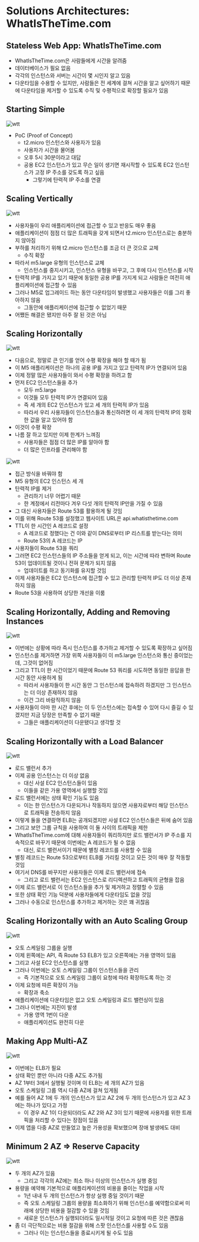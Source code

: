 # Solutions Architectures: WhatIsTheTime.com

## Stateless Web App: WhatIsTheTime.com

- WhatIsTheTime.com은 사람들에게 시간을 알려줌
- 데이터베이스가 필요 없음
- 각각의 인스턴스와 서버는 시간이 몇 시인지 알고 있음
- 다운타임을 수용할 수 있지만, 사람들은 전 세계에 걸쳐 시간을 알고 싶어하기 때문에 다운타임을 제거할 수 있도록 수직 및 수평적으로 확장할 필요가 있음

## Starting Simple

![wtt](https://github.com/seungwonbased/TIL/blob/main/AWS/assets/wtt1.png)

- PoC (Proof of Concept)
	- t2.micro 인스턴스와 사용자가 있음
	- 사용자가 시간을 물어봄
	- 오후 5시 30분이라고 대답
	- 공용 EC2 인스턴스가 있고 무슨 일이 생기면 재시작할 수 있도록 EC2 인스턴스가 고정 IP 주소를 갖도록 하고 싶음
		- 그렇기에 탄력적 IP 주소를 연결

## Scaling Vertically

![wtt](https://github.com/seungwonbased/TIL/blob/main/AWS/assets/wtt2.png)

- 사용자들이 우리 애플리케이션에 접근할 수 있고 반응도 매우 좋음
- 애플리케이션이 점점 더 많은 트래픽을 갖게 되면서 t2.micro 인스턴스로는 충분하지 않아짐
- 부하를 처리하기 위해 t2.micro 인스턴스를 조금 더 큰 것으로 교체
	- 수직 확장
- 따라서 m5.large 유형의 인스턴스로 교체
	- 인스턴스를 중지시키고, 인스턴스 유형을 바꾸고, 그 후에 다시 인스턴스를 시작
- 탄력적 IP를 가지고 있기 때문에 동일한 공용 IP를 가지게 되고 사람들은 여전히 애플리케이션에 접근할 수 있음
- 그러나 M5로 업그레이드 하는 동안 다운타임이 발생했고 사용자들은 이를 그리 좋아하지 않음
	- 그동안에 애플리케이션에 접근할 수 없었기 때문
- 어쨌든 해결은 됐지만 아주 잘 된 것은 아님

## Scaling Horizontally

![wtt](https://github.com/seungwonbased/TIL/blob/main/AWS/assets/wtt3.png)

- 다음으로, 정말로 큰 인기를 얻어 수평 확장을 해야 할 때가 됨
- 이 M5 애플리케이션은 하나의 공용 IP를 가지고 있고 탄력적 IP가 연결되어 있음
- 이제 정말 많은 사용자들이 와서 수평 확장을 하려고 함
- 먼저 EC2 인스턴스들을 추가
	- 모두 m5.large
	- 이것들 모두 탄력적 IP가 연결되어 있음
	- 즉 세 개의 EC2 인스턴스가 있고 세 개의 탄력적 IP가 있음
	- 따라서 우리 사용자들이 인스턴스들과 통신하려면 이 세 개의 탄력적 IP의 정확한 값을 알고 있어야 함
- 이것이 수평 확장
- 나름 잘 하고 있지만 이제 한계가 느껴짐
	- 사용자들은 점점 더 많은 IP를 알아야 함
	- 더 많은 인프라를 관리해야 함

![wtt](https://github.com/seungwonbased/TIL/blob/main/AWS/assets/wtt4.png)

- 접근 방식을 바꿔야 함
- M5 유형의 EC2 인스턴스 세 개
- 탄력적 IP를 제거
	- 관리하기 너무 어렵기 때문
	- 한 계정에서 리전마다 겨우 다섯 개의 탄력적 IP만을 가질 수 있음
- 그 대신 사용자들은 Route 53를 활용하게 될 것임
- 이를 위해 Route 53를 설정했고 웹사이트 URL은 api.whatisthetime.com
- TTL이 한 시간인 A 레코드로 설정
	- A 레코드로 정했다는 건 이와 같이 DNS로부터 IP 리스트를 받는다는 의미
	- Route 53의 A 레코드는 IP
- 사용자들이 Route 53을 쿼리
- 그러면 EC2 인스턴스들의 IP 주소들을 얻게 되고, 이는 시간에 따라 변하며 Route 53이 업데이트될 것이니 전혀 문제가 되지 않음
	- 업데이트를 하고 동기화를 유지할 것임
- 이제 사용자들은 EC2 인스턴스에 접근할 수 있고 관리할 탄력적 IP도 더 이상 존재하지 않음
- Route 53을 사용하여 상당한 개선을 이룸

## Scaling Horizontally, Adding and Removing Instances

![wtt](https://github.com/seungwonbased/TIL/blob/main/AWS/assets/wtt5.png)

- 이번에는 상황에 따라 즉시 인스턴스를 추가하고 제거할 수 있도록 확장하고 싶어짐
- 인스턴스를 제거하면 가장 위쪽 사용자들이 이 m5.large 인스턴스와 통신 중이었는데, 그것이 없어짐
- 그리고 TTL이 한 시간이었기 때문에 Route 53 쿼리를 시도하면 동일한 응답을 한 시간 동안 사용하게 됨
	- 따라서 사용자들이 한 시간 동안 그 인스턴스에 접속하려 하겠지만 그 인스턴스는 더 이상 존재하지 않음
	- 이건 그리 바람직하지 않음
- 사용자들이 아마 한 시간 후에는 이 두 인스턴스에는 접속할 수 있어 다시 즐길 수 있겠지만 지금 당장은 만족할 수 없기 때문
	- 그들은 애플리케이션이 다운됐다고 생각할 것

## Scaling Horizontally with a Load Balancer

![wtt](https://github.com/seungwonbased/TIL/blob/main/AWS/assets/wtt6.png)

- 로드 밸런서 추가
- 이제 공용 인스턴스는 더 이상 없음
	- 대신 사설 EC2 인스턴스들이 있음
	- 이들을 같은 가용 영역에서 실행할 것임
- 로드 밸런서에는 상태 확인 기능도 있음
	- 이는 한 인스턴스가 다운되거나 작동하지 않으면 사용자로부터 해당 인스턴스로 트래픽을 전송하지 않음
- 이렇게 둘을 연결하면 ELB는 공개되겠지만 사설 EC2 인스턴스들은 뒤에 숨어 있음
- 그리고 보안 그룹 규칙을 사용하여 이 둘 사이의 트래픽을 제한
- WhatIsTheTime.com에 대해 사용자들이 쿼리하지만 로드 밸런서가 IP 주소를 지속적으로 바꾸기 때문에 이번에는 A 레코드가 될 수 없음
	- 대신, 로드 밸런서이기 때문에 별칭 레코드를 사용할 수 있음
- 별칭 레코드는 Route 53으로부터 ELB를 가리킬 것이고 모든 것이 매우 잘 작동할 것임
- 여기서 DNS를 바꾸지만 사용자들은 이제 로드 밸런서에 접속
	- 그리고 로드 밸런서는 EC2 인스턴스로 리디렉션하고 트래픽의 균형을 잡음
- 이제 로드 밸런서로 이 인스턴스들을 추가 및 제거하고 정렬할 수 있음
- 또한 상태 확인 기능 덕분에 사용자들에게 다운타임도 없을 것임
- 그러나 수동으로 인스턴스를 추가하고 제거하는 것은 꽤 귀찮음

## Scaling Horizontally with an Auto Scaling Group

![wtt](https://github.com/seungwonbased/TIL/blob/main/AWS/assets/wtt7.png)

- 오토 스케일링 그룹을 실행
- 이제 왼쪽에는 API, 즉 Route 53 ELB가 있고 오른쪽에는 가용 영역이 있음
- 그리고 사설 EC2 인스턴스를 실행
- 그러나 이번에는 오토 스케일링 그룹이 인스턴스들을 관리
	- 즉 기본적으로 오토 스케일링 그룹이 요청에 따라 확장하도록 하는 것
- 이제 요청에 따른 확장이 가능
	- 확장과 축소
- 애플리케이션에 다운타임은 없고 오토 스케일링과 로드 밸런싱이 있음
- 그러나 이번에는 지진이 발생
	- 가용 영역 1번이 다운
	- 애플리케이션도 완전히 다운

## Making App Multi-AZ

![wtt](https://github.com/seungwonbased/TIL/blob/main/AWS/assets/wtt8.png)

- 이번에는 ELB가 필요
- 상태 확인 뿐만 아니라 다중 AZ도 추가됨
- AZ 1부터 3에서 실행될 것이며 이 ELB는 세 개의 AZ가 있음
- 오토 스케일링 그룹 역시 다중 AZ에 걸쳐 있게됨
- 예를 들어 AZ 1에 두 개의 인스턴스가 있고 AZ 2에 두 개의 인스턴스가 있고 AZ 3에는 하나가 있다고 가정
	- 이 경우 AZ 1이 다운되더라도 AZ 2와 AZ 3이 있기 때문에 사용자를 위한 트래픽을 처리할 수 있다는 장점이 있음
- 이제 앱을 다중 AZ로 만들었고 높은 가용성을 확보했으며 장애 발생에도 대비

## Minimum 2 AZ => Reserve Capacity

![wtt](https://github.com/seungwonbased/TIL/blob/main/AWS/assets/wtt9.png)

- 두 개의 AZ가 있음
	- 그리고 각각의 AZ에는 최소 하나 이상의 인스턴스가 실행 중임
- 용량을 예약해 기본적으로 애플리케이션의 비용을 줄이는 작업을 시작
	- 1년 내내 두 개의 인스턴스가 항상 실행 중일 것이기 때문
	- 즉 오토 스케일링 그룹의 용량을 최소화하기 위해 인스턴스를 예약함으로써 미래에 상당한 비용을 절감할 수 있을 것임
	- 새로운 인스턴스가 실행되더라도 일시적일 것이고 요청에 따른 것은 괜찮음
- 좀 더 극단적으로는 비용 절감을 위해 스팟 인스턴스를 사용할 수도 있음
	- 그러나 이는 인스턴스들을 종료시키게 될 수도 있음
